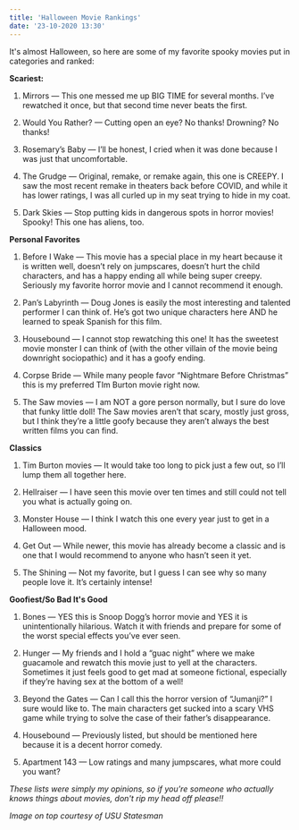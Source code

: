 ```yaml
---
title: 'Halloween Movie Rankings'
date: '23-10-2020 13:30'
---
```


It's almost Halloween, so here are some of my favorite spooky movies put in categories and ranked:

**Scariest:**

1. Mirrors — This one messed me up BIG TIME for several months. I’ve rewatched it once, but that second time never beats the first.

2. Would You Rather? — Cutting open an eye? No thanks! Drowning? No thanks!

3. Rosemary’s Baby — I’ll be honest, I cried when it was done because I was just that uncomfortable.

4. The Grudge — Original, remake, or remake again, this one is CREEPY. I saw the most recent remake in theaters back before COVID, and while it has lower ratings, I was all curled up in my seat trying to hide in my coat.

5. Dark Skies — Stop putting kids in dangerous spots in horror movies! Spooky! This one has aliens, too.

**Personal Favorites**

1. Before I Wake — This movie has a special place in my heart because it is written well, doesn’t rely on jumpscares, doesn’t hurt the child characters, and has a happy ending all while being super creepy. Seriously my favorite horror movie and I cannot recommend it enough.

2. Pan’s Labyrinth — Doug Jones is easily the most interesting and talented performer I can think of. He’s got two unique characters here AND he learned to speak Spanish for this film.

3. Housebound — I cannot stop rewatching this one! It has the sweetest movie monster I can think of (with the other villain of the movie being downright sociopathic) and it has a goofy ending.

4. Corpse Bride — While many people favor “Nightmare Before Christmas” this is my preferred TIm Burton movie right now.

5. The Saw movies — I am NOT a gore person normally, but I sure do love that funky little doll! The Saw movies aren’t that scary, mostly just gross, but I think they’re a little goofy because they aren’t always the best written films you can find.

**Classics**

1. Tim Burton movies — It would take too long to pick just a few out, so I’ll lump them all together here.

2. Hellraiser — I have seen this movie over ten times and still could not tell you what is actually going on.

3. Monster House — I think I watch this one every year just to get in a Halloween mood.

4. Get Out — While newer, this movie has already become a classic and is one that I would recommend to anyone who hasn’t seen it yet.

5. The Shining — Not my favorite, but I guess I can see why so many people love it. It’s certainly intense!

**Goofiest/So Bad It's Good**

1. Bones — YES this is Snoop Dogg’s horror movie and YES it is unintentionally hilarious. Watch it with friends and prepare for some of the worst special effects you’ve ever seen.

2. Hunger — My friends and I hold a “guac night” where we make guacamole and rewatch this movie just to yell at the characters. Sometimes it just feels good to get mad at someone fictional, especially if they’re having sex at the bottom of a well!

3. Beyond the Gates — Can I call this the horror version of “Jumanji?” I sure would like to. The main characters get sucked into a scary VHS game while trying to solve the case of their father’s disappearance.

4. Housebound — Previously listed, but should be mentioned here because it is a decent horror comedy.

5. Apartment 143 — Low ratings and many jumpscares, what more could you want?

_These lists were simply my opinions, so if you're someone who actually knows things about movies, don't rip my head off please!!_

_Image on top courtesy of USU Statesman_